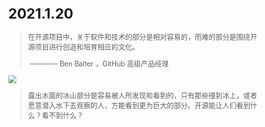 # 2021.1.20

> 在开源项目中，关于软件和技术的部分是相对容易的，而难的部分是围绕开源项目进行创造和培育相应的文化。
>
> ​         ———— Ben Balter ，GitHub 高级产品经理

![](https://sdtimes.com/wp-content/uploads/2020/01/OpenSource.jpg)

> 露出水面的冰山部分是容易被人所发现和看到的，只有那些撞到冰上，或者愿意潜入水下去观察的人，方能看到更为巨大的部分。开源能让人们看到什么？看不到什么？